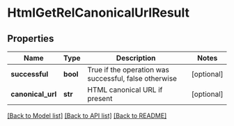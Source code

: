 # HtmlGetRelCanonicalUrlResult

## Properties
Name | Type | Description | Notes
------------ | ------------- | ------------- | -------------
**successful** | **bool** | True if the operation was successful, false otherwise | [optional] 
**canonical_url** | **str** | HTML canonical URL if present | [optional] 

[[Back to Model list]](../README.md#documentation-for-models) [[Back to API list]](../README.md#documentation-for-api-endpoints) [[Back to README]](../README.md)


